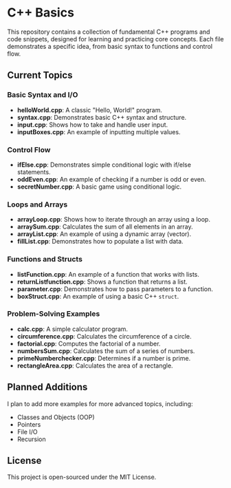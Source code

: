 # C++ Basics

This repository contains a collection of fundamental C++ programs and code snippets, designed for learning and practicing core concepts. Each file demonstrates a specific idea, from basic syntax to functions and control flow.

## Current Topics

### Basic Syntax and I/O
* **helloWorld.cpp**: A classic "Hello, World!" program.
* **syntax.cpp**: Demonstrates basic C++ syntax and structure.
* **input.cpp**: Shows how to take and handle user input.
* **inputBoxes.cpp**: An example of inputting multiple values.

### Control Flow
* **ifElse.cpp**: Demonstrates simple conditional logic with if/else statements.
* **oddEven.cpp**: An example of checking if a number is odd or even.
* **secretNumber.cpp**: A basic game using conditional logic.

### Loops and Arrays
* **arrayLoop.cpp**: Shows how to iterate through an array using a loop.
* **arraySum.cpp**: Calculates the sum of all elements in an array.
* **arrayList.cpp**: An example of using a dynamic array (vector).
* **fillList.cpp**: Demonstrates how to populate a list with data.

### Functions and Structs
* **listFunction.cpp**: An example of a function that works with lists.
* **returnListfunction.cpp**: Shows a function that returns a list.
* **parameter.cpp**: Demonstrates how to pass parameters to a function.
* **boxStruct.cpp**: An example of using a basic C++ `struct`.

### Problem-Solving Examples
* **calc.cpp**: A simple calculator program.
* **circumference.cpp**: Calculates the circumference of a circle.
* **factorial.cpp**: Computes the factorial of a number.
* **numbersSum.cpp**: Calculates the sum of a series of numbers.
* **primeNumberchecker.cpp**: Determines if a number is prime.
* **rectangleArea.cpp**: Calculates the area of a rectangle.

## Planned Additions

I plan to add more examples for more advanced topics, including:
* Classes and Objects (OOP)
* Pointers
* File I/O
* Recursion

## License

This project is open-sourced under the MIT License.
